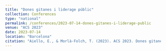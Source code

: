 ```yaml
---
title: "Dones gitanes i liderage públic"
collection: Conferences
type: "national"
permalink: /conferences/2023-07-14-dones-gitanes-i-liderage-public
venue: "ACS 2023"
date: 2023-07-14
location: "Barcelona"
citation: "Aiello, E., & Morlà-Folch, T. (2023). ACS 2023. Dones gitanes i liderage públic (12-14 de juliol. Barcelona)"
---
```

